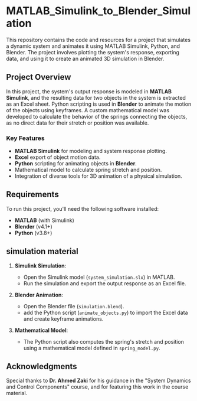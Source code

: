 # MATLAB_Simulink_to_Blender_Simulation

This repository contains the code and resources for a project that simulates a dynamic system and animates it using MATLAB Simulink, Python, and Blender. The project involves plotting the system's response, exporting data, and using it to create an animated 3D simulation in Blender.

## Project Overview

In this project, the system's output response is modeled in **MATLAB Simulink**, and the resulting data for two objects in the system is extracted as an Excel sheet. Python scripting is used in **Blender** to animate the motion of the objects using keyframes. A custom mathematical model was developed to calculate the behavior of the springs connecting the objects, as no direct data for their stretch or position was available.

### Key Features

- **MATLAB Simulink** for modeling and system response plotting.
- **Excel** export of object motion data.
- **Python** scripting for animating objects in **Blender**.
- Mathematical model to calculate spring stretch and position.
- Integration of diverse tools for 3D animation of a physical simulation.

## Requirements

To run this project, you'll need the following software installed:

- **MATLAB** (with Simulink)
- **Blender** (v4.1+)
- **Python** (v3.8+)

## simulation material

1. **Simulink Simulation**:  
   - Open the Simulink model (`system_simulation.slx`) in MATLAB.
   - Run the simulation and export the output response as an Excel file.
   
2. **Blender Animation**:  
   - Open the Blender file (`simulation.blend`).
   - add the Python script (`animate_objects.py`) to import the Excel data and create keyframe animations.

3. **Mathematical Model**:  
   - The Python script also computes the spring's stretch and position using a mathematical model defined in `spring_model.py`.


## Acknowledgments

Special thanks to **Dr. Ahmed Zaki** for his guidance in the "System Dynamics and Control Components" course, and for featuring this work in the course material.


